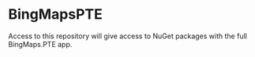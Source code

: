 # BingMapsPTE

Access to this repository will give access to NuGet packages with the full BingMaps.PTE app.

